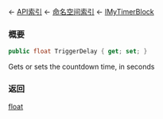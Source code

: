 ← [API索引](Api-Index) ← [命名空间索引](Namespace-Index) ← [IMyTimerBlock](SpaceEngineers.Game.ModAPI.Ingame.IMyTimerBlock)

### 概要

```csharp
public float TriggerDelay { get; set; }
```

Gets or sets the countdown time, in seconds

### 返回

[float](https://docs.microsoft.com/en-us/dotnet/api/System.Single?view=netframework-4.6)

